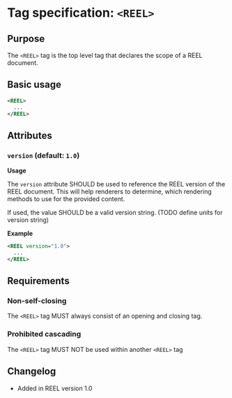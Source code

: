# Tag specification: `<REEL>`

## Purpose

The `<REEL>` tag is the top level tag that declares the scope of a REEL document.

## Basic usage
```xml
<REEL>
  ...
</REEL>
```

## Attributes

### `version` (default: `1.0`)

__Usage__

The `version` attribute SHOULD be used to reference the REEL version of the REEL document. This will help renderers to determine, which rendering methods to use for the provided content.

If used, the value SHOULD be a valid version string. (TODO define units for version string)

__Example__
```xml
<REEL version="1.0">
  ...
</REEL>
```

## Requirements

### Non-self-closing

The `<REEL>` tag MUST always consist of an opening and closing tag.

### Prohibited cascading

The `<REEL>` tag MUST NOT be used within another `<REEL>` tag

## Changelog

- Added in REEL version 1.0
